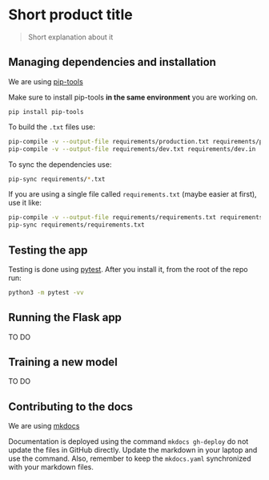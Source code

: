# Short product title

> Short explanation about it

## Managing dependencies and installation

We are using [pip-tools](https://github.com/jazzband/pip-tools)

Make sure to install pip-tools **in the same environment** you are working on.

```
pip install pip-tools
```

To build the `.txt` files use:

```bash
pip-compile -v --output-file requirements/production.txt requirements/production.in
pip-compile -v --output-file requirements/dev.txt requirements/dev.in
```

To sync the dependencies use:

```bash
pip-sync requirements/*.txt
```

If you are using a single file called `requirements.txt` (maybe easier at first), use it like:

```bash
pip-compile -v --output-file requirements/requirements.txt requirements/requirements.in
pip-sync requirements/requirements.txt
```

## Testing the app

Testing is done using [pytest](https://docs.pytest.org/en/6.2.x/). After you install it, from the root of the repo run:

```bash
python3 -m pytest -vv
```

## Running the Flask app

TO DO

## Training a new model

TO DO

## Contributing to the docs

We are using [mkdocs](https://www.mkdocs.org/)

Documentation is deployed using the command `mkdocs gh-deploy` do not
update the files in GitHub directly. Update the markdown in your laptop and use the command.
Also, remember to keep the `mkdocs.yaml` synchronized with your markdown files.

